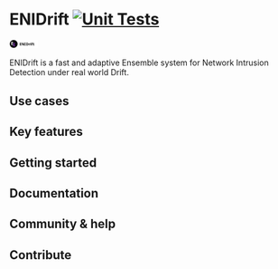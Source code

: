 ENIDrift
[![Unit Tests](https://img.shields.io/badge/Discord-7289DA?style=for-the-badge&logo=discord&logoColor=white)](https://discord.gg/BeVM624n)
==

<img src="src/longlogo.svg" alt="logo" width="10%">

ENIDrift is a fast and adaptive Ensemble system for Network Intrusion Detection under real world Drift.

## Use cases
## Key features
## Getting started
## Documentation
## Community & help
## Contribute
